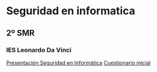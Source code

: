 # Seguridad en informatica

## 2º SMR 

### IES Leonardo Da Vinci


[Presentación Seguridad en Informática](https://drive.google.com/file/d/1gHomWvEICnGLJ7xEAJrn0Cj0QQD75ZUw/view?usp=sharing)
[Cuestionario inicial](https://forms.gle/vaRdEq53o5Lg7YdKA)
